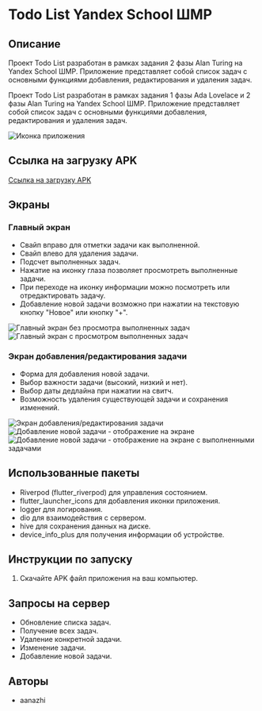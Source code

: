 # Todo List Yandex School ШМР

## Описание
Проект Todo List разработан в рамках задания 2 фазы Alan Turing на Yandex School ШМР. Приложение представляет собой список задач с основными функциями добавления, редактирования и удаления задач.

Проект Todo List разработан в рамках задания 1 фазы Ada Lovelace и 2 фазы Alan Turing на Yandex School ШМР. Приложение представляет собой список задач с основными функциями добавления, редактирования и удаления задач.


![Иконка приложения](images/app_icon.png)


## Ссылка на загрузку APK
[Ссылка на загрузку APK](https://drive.google.com/drive/folders/1hYPP6himZ4ATtqFptFuLJqauGp4bg3lD?usp=sharing)

## Экраны

### Главный экран
- Свайп вправо для отметки задачи как выполненной.
- Свайп влево для удаления задачи.
- Подсчет выполненных задач.
- Нажатие на иконку глаза позволяет просмотреть выполненные задачи.
- При переходе на иконку информации можно посмотреть или отредактировать задачу.
- Добавление новой задачи возможно при нажатии на текстовую кнопку "Новое" или кнопку "+".

![Главный экран без просмотра выполненных задач](images/image_5.png)
![Главный экран с просмотром выполненных задач](images/image_6.png)

### Экран добавления/редактирования задачи
- Форма для добавления новой задачи.
- Выбор важности задачи (высокий, низкий и нет).
- Выбор даты дедлайна при нажатии на свитч.
- Возможность удаления существующей задачи и сохранения изменений.

![Экран добавления/редактирования задачи](images/image_4.png)
![Добавление новой задачи - отображение на экране](images/image_8.png)
![Добавление новой задачи - отображение на экране с выполненными задачами](images/image_7.png)


## Использованные пакеты
- Riverpod (flutter_riverpod) для управления состоянием.
- flutter_launcher_icons для добавления иконки приложения.
- logger для логирования.
- dio для взаимодействия с сервером.
- hive для сохранения данных на диске.
- device_info_plus для получения информации об устройстве.

## Инструкции по запуску
1. Скачайте APK файл приложения на ваш компьютер.

## Запросы на сервер
- Обновление списка задач.
- Получение всех задач.
- Удаление конкретной задачи.
- Изменение задачи.
- Добавление новой задачи.

## Авторы
- aanazhi
